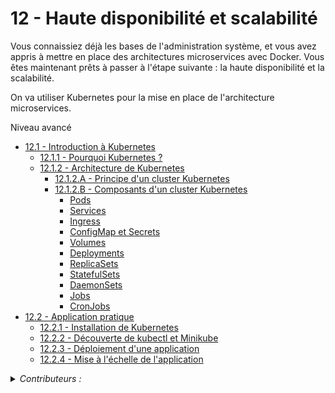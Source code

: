 # 12 - Haute disponibilité et scalabilité

Vous connaissiez déjà les bases de l'administration système, et vous avez appris à mettre en place des architectures microservices avec Docker. Vous êtes maintenant prêts à passer à l'étape suivante : la haute disponibilité et la scalabilité.

On va utiliser Kubernetes pour la mise en place de l'architecture microservices.

Niveau avancé

+ [12.1 - Introduction à Kubernetes](k8s.md#121-introduction-à-kubernetes)
    - [12.1.1 - Pourquoi Kubernetes ?](k8s.md#1211-pourquoi-kubernetes-?)
    - [12.1.2 - Architecture de Kubernetes](k8s.md#1212-architecture-de-kubernetes)
      - [12.1.2.A - Principe d'un cluster Kubernetes](k8s.md#1212a-principe-dun-cluster-kubernetes)
      - [12.1.2.B - Composants d'un cluster Kubernetes](k8s.md#1212b-composants-dun-cluster-kubernetes)
        - [Pods](k8s.md#pods)
        - [Services](k8s.md#services)
        - [Ingress](k8s.md#ingress)
        - [ConfigMap et Secrets](k8s.md#configmap-et-secrets)
        - [Volumes](k8s.md#volumes)
        - [Deployments](k8s.md#deployments)
        - [ReplicaSets](k8s.md#replicasets)
        - [StatefulSets](k8s.md#statefulsets)
        - [DaemonSets](k8s.md#daemonsets)
        - [Jobs](k8s.md#jobs)
        - [CronJobs](k8s.md#cronjobs)
+ [12.2 - Application pratique](pratique.md#122-application-pratique)
    - [12.2.1 - Installation de Kubernetes](pratique.md#1221-installation-de-kubernetes)
    - [12.2.2 - Découverte de kubectl et Minikube](pratique.md#1222-découverte-de-kubectl-et-minikube)
    - [12.2.3 - Déploiement d'une application](pratique.md#1223-déploiement-dune-application)
    - [12.2.4 - Mise à l'échelle de l'application](pratique.md#1224-mise-à-léchelle-de-lapplication)
<details><summary><i>Contributeurs :</summary>

+ Noë Charlier [noe.charlier@utt.fr](mailto:noe.charlier@utt.fr)
</details>
